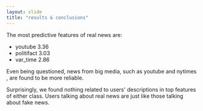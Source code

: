 ```yaml
---
layout: slide
title: "results & conclusions"
---
```


The most predictive features of
real news are:
* youtube 3.36
* politifact 3.03
* var_time 2.86

Even being questioned, news from big
media, such as youtube and nytimes , are
found to be more reliable.   


Surprisingly, we
found nothing related to users' descriptions
in top features of either class. Users talking
about real news are just like those talking
about fake news.
